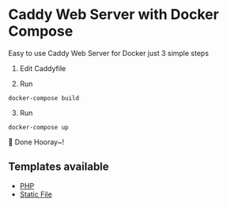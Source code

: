 # Caddy Web Server with Docker Compose

Easy to use Caddy Web Server for Docker just 3 simple steps

1. Edit Caddyfile

2. Run
```
docker-compose build
```

3. Run
```
docker-compose up
```

🎉 Done Hooray~!

## Templates available

* [PHP](php/)
* [Static File](static/)